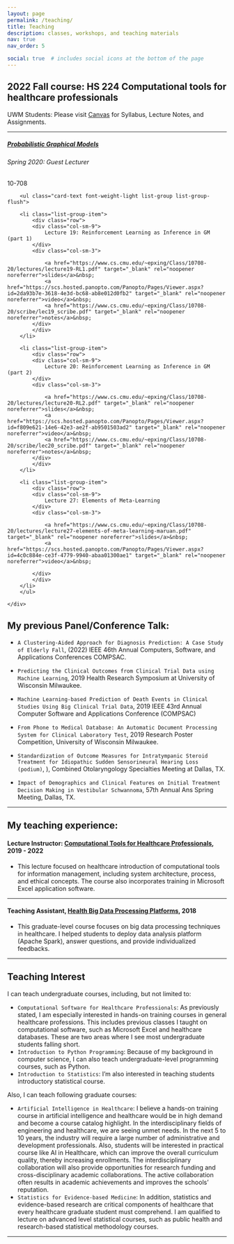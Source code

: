 ```yaml
---
layout: page
permalink: /teaching/
title: Teaching
description: classes, workshops, and teaching materials
nav: true
nav_order: 5

social: true  # includes social icons at the bottom of the page
---
```


## 2022 Fall course: HS 224 Computational tools for healthcare professionals

UWM Students: Please visit [Canvas](https://uwm.edu/canvas/) for Syllabus, Lecture Notes, and Assignments.


---

<div class="card mt-3">
    <div class="p-3">
        <div class="row">
            <div class="col-sm-10">
                <h5 class="card-title"><a href="https://www.cs.cmu.edu/~epxing/Class/10708-20/index.html" target="_blank" rel="noopener noreferrer">Probabilistic Graphical Models</a></h5>
                <h6 class="card-subtitle font-italic">Spring 2020: Guest Lecturer</h6>
            </div>
            <div class="col-sm-2 text-sm-right">
                <span class="badge">
                10-708
                </span>
            </div>
        </div>
        
        <ul class="card-text font-weight-light list-group list-group-flush">
        
        <li class="list-group-item">
            <div class="row">
            <div class="col-sm-9">
                Lecture 19: Reinforcement Learning as Inference in GM (part 1)
            </div>
            <div class="col-sm-3">
                
                <a href="https://www.cs.cmu.edu/~epxing/Class/10708-20/lectures/lecture19-RL1.pdf" target="_blank" rel="noopener noreferrer">slides</a>&nbsp;
                <a href="https://scs.hosted.panopto.com/Panopto/Pages/Viewer.aspx?id=2da93b7e-3618-4e3d-bc68-ab8e012d0fb2" target="_blank" rel="noopener noreferrer">video</a>&nbsp;
                <a href="https://www.cs.cmu.edu/~epxing/Class/10708-20/scribe/lec19_scribe.pdf" target="_blank" rel="noopener noreferrer">notes</a>&nbsp;
            </div>
            </div>
        </li>
        
        <li class="list-group-item">
            <div class="row">
            <div class="col-sm-9">
                Lecture 20: Reinforcement Learning as Inference in GM (part 2)
            </div>
            <div class="col-sm-3">
                
                <a href="https://www.cs.cmu.edu/~epxing/Class/10708-20/lectures/lecture20-RL2.pdf" target="_blank" rel="noopener noreferrer">slides</a>&nbsp;
                <a href="https://scs.hosted.panopto.com/Panopto/Pages/Viewer.aspx?id=f809e621-14e6-42e3-ae2f-ab9501503ad2" target="_blank" rel="noopener noreferrer">video</a>&nbsp;
                <a href="https://www.cs.cmu.edu/~epxing/Class/10708-20/scribe/lec20_scribe.pdf" target="_blank" rel="noopener noreferrer">notes</a>&nbsp;
            </div>
            </div>
        </li>
        
        <li class="list-group-item">
            <div class="row">
            <div class="col-sm-9">
                Lecture 27: Elements of Meta-Learning
            </div>
            <div class="col-sm-3">
                
                <a href="https://www.cs.cmu.edu/~epxing/Class/10708-20/lectures/lecture27-elements-of-meta-learning-maruan.pdf" target="_blank" rel="noopener noreferrer">slides</a>&nbsp;
                <a href="https://scs.hosted.panopto.com/Panopto/Pages/Viewer.aspx?id=4c0c884e-ce3f-4779-9940-abaa01300ae1" target="_blank" rel="noopener noreferrer">video</a>&nbsp;
                
            </div>
            </div>
        </li>
        </ul>
        
    </div>
</div>


## My previous Panel/Conference Talk:

- `A Clustering-Aided Approach for Diagnosis Prediction: A Case Study of Elderly Fall`, (2022) IEEE 46th Annual Computers, Software, and Applications Conferences COMPSAC.

- `Predicting the Clinical Outcomes from Clinical Trial Data using Machine Learning`, 2019 Health Research Symposium at University of Wisconsin Milwaukee.


- `Machine Learning-based Prediction of Death Events in Clinical Studies Using Big Clinical Trial Data`, 2019 IEEE 43rd Annual Computer Software and Applications Conference (COMPSAC)

- `From Phone to Medical Database: An Automatic Document Processing System for Clinical Laboratory Test`, 2019 Research Poster Competition, University of Wisconsin Milwaukee.

- `Standardization of Outcome Measures for Intratympanic Steroid Treatment for Idiopathic Sudden Sensorineural Hearing Loss (podium)`, ), Combined Otolaryngology Specialties Meeting at Dallas, TX.

- `Impact of Demographics and Clinical Features on Initial Treatment Decision Making in Vestibular Schwannoma`, 57th Annual Ans Spring Meeting, Dallas, TX.

---

## My teaching experience:

#### Lecture Instructor: [Computational Tools for Healthcare Professionals](https://catalog.uwm.edu/search/?search=HS+224), 2019 - 2022 
  
- This lecture focused on healthcare introduction of computational tools for information management, including system architecture, process, and ethical concepts. The course also incorporates training in Microsoft Excel application software.

---

#### Teaching Assistant, [Health Big Data Processing Platforms](https://catalog.uwm.edu/search/?search=HCA+745), 2018
- This graduate-level course focuses on big data processing techniques in healthcare. I helped students to deploy data analysis platform (Apache Spark), answer questions, and provide individualized feedbacks.


---


## Teaching Interest
I can teach undergraduate courses, including, but not limited to:

- `Computational Software for Healthcare Professionals`: As previously stated, I am especially interested in hands-on training courses in general healthcare professions. This includes previous classes I taught on computational software, such as Microsoft Excel and healthcare databases. These are two areas where I see most undergraduate students falling short.
- `Introduction to Python Programming`: Because of my background in computer science, I can also teach undergraduate-level programming courses, such as Python.
- `Introduction to Statistics`: I’m also interested in teaching students introductory statistical course.
  
Also, I can teach following graduate courses:
- `Artificial Intelligence in Healthcare`: I believe a hands-on training course in artificial intelligence and healthcare would be in high demand and become a course catalog highlight. In the interdisciplinary fields of engineering and healthcare, we are seeing unmet needs. In the next 5 to 10 years, the industry will require a large number of administrative and development professionals. Also, students will be interested in practical course like AI in Healthcare, which can improve the overall curriculum quality, thereby increasing enrollments. The interdisciplinary collaboration will also provide opportunities for research funding and cross-disciplinary academic collaborations. The active collaboration often results in academic achievements and improves the schools’ reputation.
- `Statistics for Evidence-based Medicine`: In addition, statistics and evidence-based research are critical components of healthcare that every healthcare graduate student must comprehend. I am qualified to lecture on advanced level statistical courses, such as public health and research-based statistical methodology courses.

---